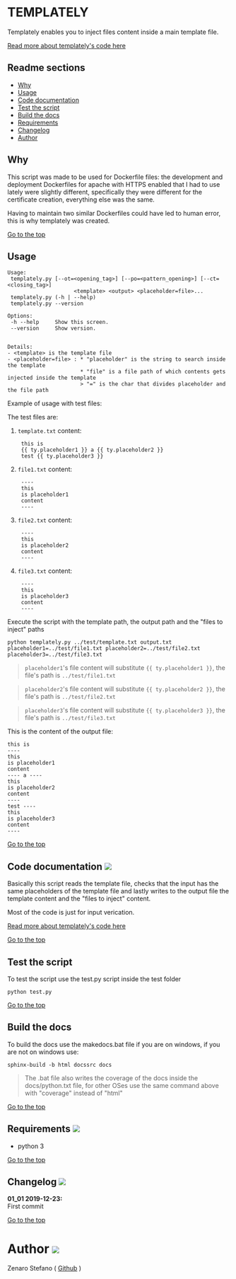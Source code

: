 # TEMPLATELY

Templately enables you to inject files content inside a main template file.

[Read more about templately's code here](https://mario33881.github.io/templately/)

## Readme sections
* [Why](#why)
* [Usage](#usage)
* [Code documentation](#code-documentation-)
* [Test the script](#test-the-script)
* [Build the docs](#build-the-docs)
* [Requirements](#requirements-)
* [Changelog](#changelog-)
* [Author](#author-)

## Why

This script was made to be used for Dockerfile files:
the development and deployment Dockerfiles for apache with HTTPS enabled
that I had to use lately were slightly different, specifically they were different for the certificate creation,
everything else was the same.

Having to maintain two similar Dockerfiles could have led to human error,
this is why templately was created.

[Go to the top](#readme-sections)

## Usage
```
Usage:
 templately.py [--ot=<opening_tag>] [--po=<pattern_opening>] [--ct=<closing_tag>]
                     <template> <output> <placeholder=file>...
 templately.py (-h | --help)
 templately.py --version

Options:
 -h --help     Show this screen.
 --version     Show version.


Details:
- <template> is the template file
- <placeholder=file> : * "placeholder" is the string to search inside the template
                       * "file" is a file path of which contents gets injected inside the template
                       > "=" is the char that divides placeholder and the file path
```

Example of usage with test files:

The test files are:
    
1. ```template.txt``` content:

        this is
        {{ ty.placeholder1 }} a {{ ty.placeholder2 }}
        test {{ ty.placeholder3 }}

2. ```file1.txt``` content:

        ----
        this
        is placeholder1
        content
        ----

3. ```file2.txt``` content:

        ----
        this
        is placeholder2
        content
        ----

4. ```file3.txt``` content:

        ----
        this
        is placeholder3
        content
        ----

Execute the script with the template path, the output path and the "files to inject" paths

    python templately.py ../test/template.txt output.txt placeholder1=../test/file1.txt placeholder2=../test/file2.txt placeholder3=../test/file3.txt

> ```placeholder1```'s file content will substitute ```{{ ty.placeholder1 }}```,
> the file's path is ```../test/file1.txt```

> ```placeholder2```'s file content will substitute ```{{ ty.placeholder2 }}```,
> the file's path is ```../test/file2.txt```

> ```placeholder3```'s file content will substitute ```{{ ty.placeholder3 }}```,
> the file's path is ```../test/file3.txt```

This is the content of the output file:

    this is
    ----
    this
    is placeholder1
    content
    ---- a ----
    this
    is placeholder2
    content
    ----
    test ----
    this
    is placeholder3
    content
    ----

[Go to the top](#readme-sections)

## Code documentation ![](https://i.imgur.com/wMdaLI0.png)
Basically this script reads the template file,
checks that the input has the same placeholders of the template file
and lastly writes to the output file the template content and the "files to inject" content.

Most of the code is just for input verication.

[Read more about templately's code here](https://mario33881.github.io/templately/)

[Go to the top](#readme-sections)

## Test the script
To test the script use the test.py script inside the test folder

    python test.py

[Go to the top](#readme-sections)

## Build the docs
To build the docs use the makedocs.bat file if you are on windows,
if you are not on windows use:

    sphinx-build -b html docssrc docs
> The .bat file also writes the coverage of the docs inside the docs/python.txt file,
for other OSes use the same command above with "coverage" instead of "html"

[Go to the top](#readme-sections)

## Requirements ![](https://i.imgur.com/H3oBumq.png)
* python 3

[Go to the top](#readme-sections)

## Changelog ![](https://i.imgur.com/SDKHpak.png)

**01_01 2019-12-23:** <br>
First commit

[Go to the top](#readme-sections)

# Author ![](https://i.imgur.com/ej4EVF6.png)
Zenaro Stefano ( [Github](https://github.com/mario33881) )